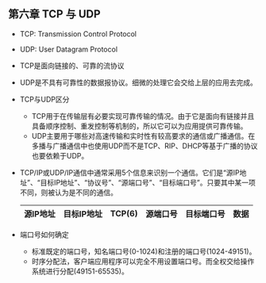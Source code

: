 ## 第六章 TCP 与 UDP
- TCP: Transmission Control Protocol 
- UDP: User Datagram Protocol
- TCP是面向链接的、可靠的流协议
- UDP是不具有可靠性的数据报协议。细微的处理它会交给上层的应用去完成。
- TCP与UDP区分
	- TCP用于在传输层有必要实现可靠传输的情况。由于它是面向有链接并且具备顺序控制、重发控制等机制的，所以它可以为应用提供可靠传输。
	- UDP主要用于哪些对高速传输和实时性有较高要求的通信或广播通信。在多播与广播通信中也使用UDP而不是TCP、RIP、DHCP等基于广播的协议也要依赖于UDP。
- TCP/IP或UDP/IP通信中通常采用5个信息来识别一个通信。它们是“源IP地址”、“目标IP地址”、“协议号”、“源端口号”、“目标端口号”。只要其中某一项不同，则被认为是不同的通信。 

	| 源IP地址 | 目标IP地址 | TCP(6) | 源端口号 | 目标端口号 | 数据 |
	| :-: | :-: | :-: | :-: | :-: | :-: |
	
- 端口号如何确定
	- 标准既定的端口号，知名端口号(0-1024)和注册的端口号(1024-49151)。
	- 时序分配法，客户端应用程序可以完全不用设置端口号。而全权交给操作系统进行分配(49151-65535)。